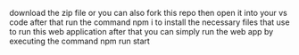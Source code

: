 download the zip file or you can also fork this repo
then open it into your vs code 
after that run the command npm i to install the necessary files that use to run this web application
after that you can simply run the web app by executing the command npm run start 
